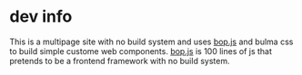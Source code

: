 # dev info

This is a multipage site with no build system and uses [bop.js](https://github.com/dfirebaugh/bop) and bulma css to build simple custome web components.
[bop.js](https://github.com/dfirebaugh/bop) is 100 lines of js that pretends to be a frontend framework with no build system.

